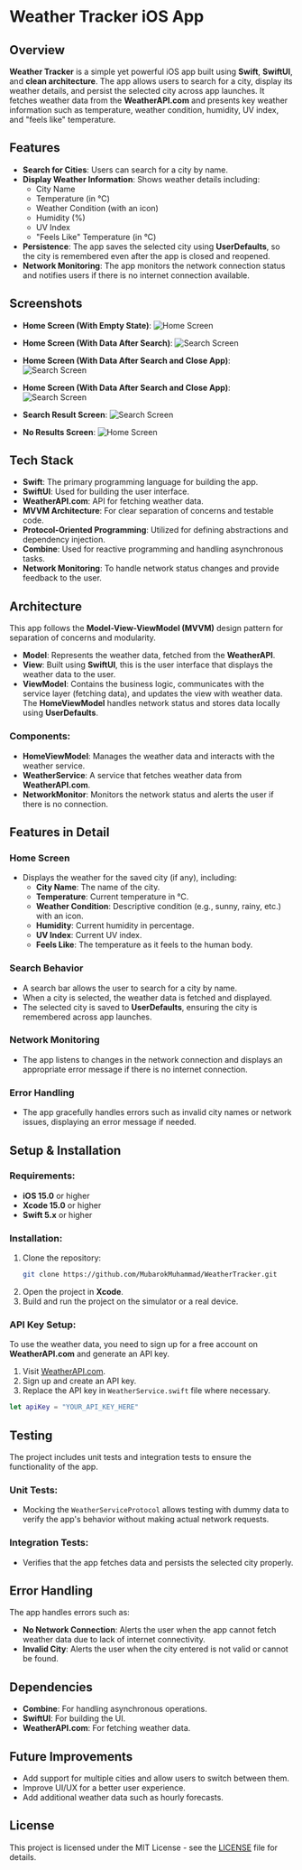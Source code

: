 # Weather Tracker iOS App

## Overview

**Weather Tracker** is a simple yet powerful iOS app built using **Swift**, **SwiftUI**, and **clean architecture**. The app allows users to search for a city, display its weather details, and persist the selected city across app launches. It fetches weather data from the **WeatherAPI.com** and presents key weather information such as temperature, weather condition, humidity, UV index, and "feels like" temperature.

## Features

- **Search for Cities**: Users can search for a city by name.
- **Display Weather Information**: Shows weather details including:
  - City Name
  - Temperature (in °C)
  - Weather Condition (with an icon)
  - Humidity (%)
  - UV Index
  - "Feels Like" Temperature (in °C)
- **Persistence**: The app saves the selected city using **UserDefaults**, so the city is remembered even after the app is closed and reopened.
- **Network Monitoring**: The app monitors the network connection status and notifies users if there is no internet connection available.

## Screenshots

- **Home Screen (With Empty State)**:
  ![Home Screen](Screenshot/Home-Empty-State.png)

- **Home Screen (With Data After Search)**:
  ![Search Screen](Screenshot/Home-3.png)

- **Home Screen (With Data After Search and Close App)**:
  ![Search Screen](Screenshot/Home-1.png)

- **Home Screen (With Data After Search and Close App)**:
  ![Search Screen](Screenshot/Home-2.png)

- **Search Result Screen**:
  ![Search Screen](Screenshot/Search-result.png)

- **No Results Screen**:
  ![Home Screen](Screenshot/No-results.png)

## Tech Stack

- **Swift**: The primary programming language for building the app.
- **SwiftUI**: Used for building the user interface.
- **WeatherAPI.com**: API for fetching weather data.
- **MVVM Architecture**: For clear separation of concerns and testable code.
- **Protocol-Oriented Programming**: Utilized for defining abstractions and dependency injection.
- **Combine**: Used for reactive programming and handling asynchronous tasks.
- **Network Monitoring**: To handle network status changes and provide feedback to the user.

## Architecture

This app follows the **Model-View-ViewModel (MVVM)** design pattern for separation of concerns and modularity.

- **Model**: Represents the weather data, fetched from the **WeatherAPI**.
- **View**: Built using **SwiftUI**, this is the user interface that displays the weather data to the user.
- **ViewModel**: Contains the business logic, communicates with the service layer (fetching data), and updates the view with weather data. The **HomeViewModel** handles network status and stores data locally using **UserDefaults**.

### Components:
- **HomeViewModel**: Manages the weather data and interacts with the weather service.
- **WeatherService**: A service that fetches weather data from **WeatherAPI.com**.
- **NetworkMonitor**: Monitors the network status and alerts the user if there is no connection.

## Features in Detail

### Home Screen
- Displays the weather for the saved city (if any), including:
  - **City Name**: The name of the city.
  - **Temperature**: Current temperature in °C.
  - **Weather Condition**: Descriptive condition (e.g., sunny, rainy, etc.) with an icon.
  - **Humidity**: Current humidity in percentage.
  - **UV Index**: Current UV index.
  - **Feels Like**: The temperature as it feels to the human body.

### Search Behavior
- A search bar allows the user to search for a city by name.
- When a city is selected, the weather data is fetched and displayed.
- The selected city is saved to **UserDefaults**, ensuring the city is remembered across app launches.

### Network Monitoring
- The app listens to changes in the network connection and displays an appropriate error message if there is no internet connection.

### Error Handling
- The app gracefully handles errors such as invalid city names or network issues, displaying an error message if needed.

## Setup & Installation

### Requirements:
- **iOS 15.0** or higher
- **Xcode 15.0** or higher
- **Swift 5.x** or higher

### Installation:
1. Clone the repository:
   ```bash
   git clone https://github.com/MubarokMuhammad/WeatherTracker.git
   ```
2. Open the project in **Xcode**.
3. Build and run the project on the simulator or a real device.

### API Key Setup:
To use the weather data, you need to sign up for a free account on **WeatherAPI.com** and generate an API key.

1. Visit [WeatherAPI.com](https://www.weatherapi.com/).
2. Sign up and create an API key.
3. Replace the API key in `WeatherService.swift` file where necessary.

```swift
let apiKey = "YOUR_API_KEY_HERE"
```

## Testing

The project includes unit tests and integration tests to ensure the functionality of the app.

### Unit Tests:
- Mocking the `WeatherServiceProtocol` allows testing with dummy data to verify the app's behavior without making actual network requests.

### Integration Tests:
- Verifies that the app fetches data and persists the selected city properly.

## Error Handling
The app handles errors such as:
- **No Network Connection**: Alerts the user when the app cannot fetch weather data due to lack of internet connectivity.
- **Invalid City**: Alerts the user when the city entered is not valid or cannot be found.

## Dependencies

- **Combine**: For handling asynchronous operations.
- **SwiftUI**: For building the UI.
- **WeatherAPI.com**: For fetching weather data.

## Future Improvements

- Add support for multiple cities and allow users to switch between them.
- Improve UI/UX for a better user experience.
- Add additional weather data such as hourly forecasts.

## License

This project is licensed under the MIT License - see the [LICENSE](LICENSE) file for details.


